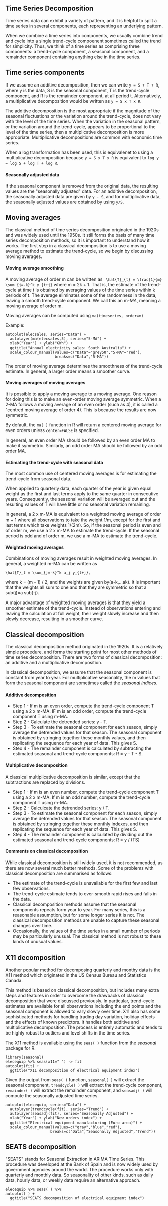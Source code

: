 ## Time Series Decomposition
Time series data can exhibit a variety of pattern, and it is helpful to split a time series in several components, each representing an underlying pattern.

When we combine a time series into components, we usually combine trend and cycle into a single trend-cycle compoenent sometimes called the trend for simplicity.
Thus, we think of a time series as comprising three components: a trend-cycle component, a seasonal component, and a remainder component containing anything else
in the time series.
## Time series components
If we assume an additive decomposition, then we can write ```y = S + T + R```, where y is the data, S is the seasonal component, T is the trend-cycle component,
and R is the remainder component, at all period t. Alternatively, a multiplicative decomposition would be written as ```y = S x T x R```.

The additive decomposition is the most appropriate if the magnitude of the seasonal fluctuations or the variation around the trend-cycle, does not vary with the
level of the time series. When the variation in the seasonal pattern, or the variation around the trend-cycle, appears to be proportional to the level of the time
series, then a multiplicative decomposition is more appropriate. Multiplicative decompositions are common with economic time series.

When a log transformation has been used, this is equivalenet to using a multiplicative decomposition because ```y = S x T x R``` is equivalent to 
```log y = log S + log T + log R```.
#### Seasonally adjusted data
If the seasonal component is removed from the original data, the resulting values are the "seasonally adjusted" data. For an additive decomposition, the seasonally
adjusted data are given by ```y - S```, and for multiplicative data, the seasonally adjusted values are obtained by using ```y/S```.
## Moving averages
The classical method of time series decomposition originated in the 1920s and was widely used until the 1950s. It still forms the basis of many time series
decomposition methods, so it is important to understand how it works. The first step in a classical decomposition is to use a moving average method to estimate the
trend-cycle, so we begin by discussing moving averages.
#### Moving average smoothing
A moving average of order m can be written as ``` \hat{T}_{t} = \frac{1}{m} \sum_{j=-k}^k y_{t+j}``` where m = 2k + 1. That is, the estimate of the trend-cycle at
time t is obtained by averaging values of the time series within k periods of t. The average eliminates some of the randomness in the data, leaving a smooth
trend-cycle component. We call this an m-*MA*, meaning a moving average of order m.

Moving averages can be computed using ```ma(timeseries, order=m)```

Example:
```
autoplot(elecsales, series="Data") + 
  autolayer(ma(elecsales,5), series="5-MA") + 
  xlab("Year") + ylab("GWh") +
  ggtitle("Annual electricity sales: South Australia") +
  scale_colour_manual(values=c("Data"="grey50","5-MA"="red"), 
                      breaks=c("Data","5-MA"))
```
The order of moving average determines the smoothness of the trend-cycle estimate. In general, a larger order means a smoother curve.
#### Moving averages of moving averages
It is possible to apply a moving average to a moving average. One reason for doing this is to make an even-order moving average symmetric. When a 2-MA follows a
moving average of an even order (such as 4), it is called a "centred moving average of order 4). This is because the results are now symmetric.

By default, the ```ma( )``` function in R will return a centered moving average for even orders unless ```center=FALSE``` is specified.

In general, an even order MA should be followed by an even order MA to make it symmetric. Similarly, an odd order MA should be followed by an odd order MA.
#### Estimating the trend-cycle with seasonal data
The most common use of centered moving averages is for estimating the trend-cycle from seasonal data.

When applied to quarterly data, each quarter of the year is given equal weight as the first and last terms apply to the same quarter in consecutive years.
Consequently, the seasonal variation will be averaged out and the resulting values of T will have little or no seasonal variation remaining.

In general, a 2 x m-MA is equivalent to a weighted moving average of order m + 1 where all observations to take the weight 1/m, except for the first and last terms
which take weights 1/(2m). So, if the seasonal period is even and of order m, we use a 2 x m-MA to estimate the trend-cycle. If the seasonal period is odd and of
order m, we use a m-MA to estimate the trend-cycle.
#### Weighted moving averages
Combinations of moving averages result in weighted moving averages. In general, a weighted m-MA can be written as
```
\hat{T}_t = \sum_{j=-k}^k a_j y_{t+j},
```
where k = (m - 1) / 2, and the weights are given by(a-k,...ak). It is important that the weights all sum to one and that they are symmetric so that a sub(j)=a sub(-j).

A major advantage of weighted moving averages is that they yield a smoother estimate of the trend-cycle. Instead of observations entering and leaving the calculation
at full weight, their weight slowly increase and then slowly decrease, resulting in a smoother curve.
## Classical decomposition
The classical decomposition method originated in the 1920s. It is a relatively simple procedure, and forms the starting point for most other methods of time series
decomposition. There are two forms of classical decomposition: an additive and a multiplicative decomposition.

In classical decomposition, we assume that the seasonal component is constant from year to year. For multiplicative seasonality, the m values that form the seasonal
component are sometimes called the *seasonal indices*.
#### Additive decomposition
* Step 1 - If m is an even order, compute the trend-cycle component T using a 2 x m-MA. IF m is an odd order, compute the trend-cycle component T using m-MA.
* Step 2 - Calculate the detrended series: y - T.
* Step 3 - To estimate the seasonal component for each season, simply average the detrended values for that season. The seasonal component is obtained by stringing
together these monthly values, and then replicating the sequence for each year of data. This gives S.
* Steo 4 - The remainder component is calculated by subtracting the estimated seasonal and trend-cycle components: R = y - T - S.
#### Multiplicative decomposition
A classical multiplicative decomposition is similar, except that the subtractions are replaced by divisions.
* Step 1 - If m is an even number, compute the trend-cycle component T using a 2 x m-MA. If m is an odd number, compute the trend-cycle component T using m-MA.
* Step 2 - Calculcate the detrended series: y / T.
* Step 3 - To estimate the seasonal component for each season, simply average the detrended values for that season. The seasonal component is obtained by stringing
together these monthly indexes, and then replicating the sequence for each year of data. This gives S.
* Step 4 - The remainder component is calculated by dividing out the estimated seasonal and trend-cycle components: R = y / (TS)
#### Comments on classical decomposition
While classical decomposition is still widely used, it is not recommended, as there are now several much better methods. Some of the problems with classical
decomposition are summarised as follows:
* The estimate of the trend-cycle is unavailable for the first few and last few observations.
* The trend-cycle estimate tends to over-smooth rapid rises and falls in the data.
* Classical decomposition methods assume that the seasonal components repeats form year to year. For many series, this is a reasonable assumption, but for some
longer series it is not. The classical decomposition methods are unable to capture these seasonal changes over time.
* Occasionally, the values of the time series in a small number of periods may be particularly unusual. The classical method is not robust to these kinds of unusual
values.
## X11 decomposition
Another popular method for decomposing quarterly and monthy data is the X11 method which originated in the US Census Bureau and Statistics Canada.

This method is based on classical decomposition, but includes many extra steps and features in order to overcome the drawbacks of classical decomposition that were
discussed previously. In particular, trend-cycle estimates are available for all observations including the end points and the seasonal component is allowed to vary
slowly over time. X11 also has some sophisticated methods for handling trading day variation, holiday effects and the effects of known predictors. It handles both
additive and multiplicative decomposition. The process is entirely automatic and tends to be highly robust to outliers and level shifts in the time series.

The X11 method is available using the ```seas( )``` function from the *seasonal* package for R.
```
library(seasonal)
elecequip %>% seas(x11=" ") -> fit
autoplot(fit) +
  ggtitle("X11 decomposition of electrical equipment index")
```
Given the output from ```seas( )``` function, ```seasonal( )``` will extract the seasonal component, ```trendcycle( )``` will extract the trend-cycle component,
```remainder( )``` will extract the remainder component, and ```seasadj( )``` will compute the seasonally adjusted time series.
```
autoplot(elecequip, series="Data") + 
  autolayer(trendcycle(fit), series="Trend") + 
  autolayer(seasadj(fit), series="Seasonally Adjusted") + 
  xlab("Year") + ylab("New orders index") + 
  ggtitle("Electrical equipment manufacturing (Euro area)") + 
  scale_colour_manual(values=c("gray","blue","red"),
                    breaks=c("Data","Seasonally Adjusted","Trend"))
```
## SEATS decomposition
"SEATS" stands for Seasonal Extraction in ARIMA Time Series. This procedure was developed at the Bank of Spain and is now widely used by government agencies around
the world. The procedure works only with quarterly and monthly data. So seasonality of other kinds, such as daily data, hourly data, or weekly data require an
alternative approach.
```library(seasonal)
elecequip %>% seas( ) %>%
autoplot( ) +
  ggtitle("SEATS decomposition of electrical equipment index")
```

